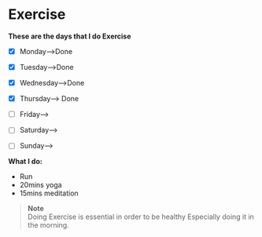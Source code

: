 # Exercise

**These are the days that I do Exercise**
- [x] Monday-->Done 
- [x] Tuesday-->Done
- [x] Wednesday-->Done
- [x] Thursday--> Done
- [ ] Friday--> 
- [ ] Saturday--> 
- [ ] Sunday--> 


**What I do:**
- Run
- 20mins yoga
- 15mins meditation


> **Note** <br>
> Doing Exercise is essential in order to be healthy Especially doing it in the morning.
